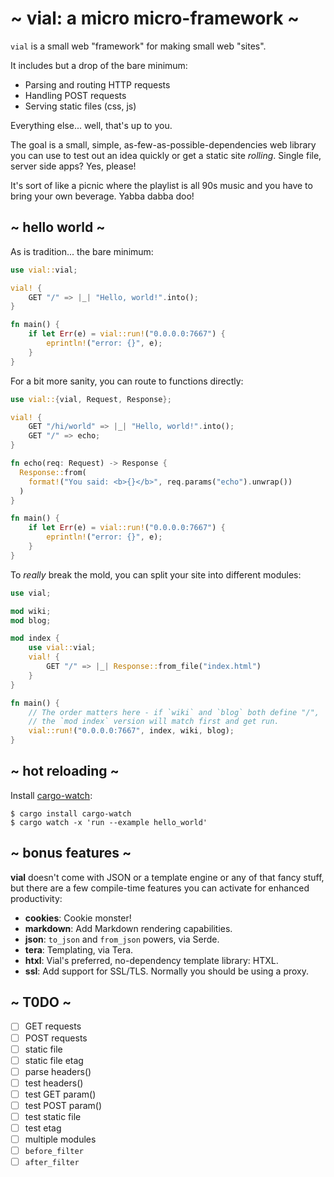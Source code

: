 # ~ vial: a micro micro-framework ~

`vial` is a small web "framework" for making small web "sites".

It includes but a drop of the bare minimum:

- Parsing and routing HTTP requests
- Handling POST requests
- Serving static files (css, js)

Everything else... well, that's up to you.

The goal is a small, simple, as-few-as-possible-dependencies web
library you can use to test out an idea quickly or get a static site
_rolling_. Single file, server side apps? Yes, please!

It's sort of like a picnic where the playlist is all 90s music and you
have to bring your own beverage. Yabba dabba doo!

## ~ hello world ~

As is tradition... the bare minimum:

```rust
use vial::vial;

vial! {
    GET "/" => |_| "Hello, world!".into();
}

fn main() {
    if let Err(e) = vial::run!("0.0.0.0:7667") {
        eprintln!("error: {}", e);
    }
}
```

For a bit more sanity, you can route to functions directly:

```rust
use vial::{vial, Request, Response};

vial! {
    GET "/hi/world" => |_| "Hello, world!".into();
    GET "/" => echo;
}

fn echo(req: Request) -> Response {
  Response::from(
    format!("You said: <b>{}</b>", req.params("echo").unwrap())
  )
}

fn main() {
    if let Err(e) = vial::run!("0.0.0.0:7667") {
        eprintln!("error: {}", e);
    }
}
```

To _really_ break the mold, you can split your site into different
modules:

```rust
use vial;

mod wiki;
mod blog;

mod index {
    use vial::vial;
    vial! {
        GET "/" => |_| Response::from_file("index.html")
    }
}

fn main() {
    // The order matters here - if `wiki` and `blog` both define "/",
    // the `mod index` version will match first and get run.
    vial::run!("0.0.0.0:7667", index, wiki, blog);
}
```

## ~ hot reloading ~

Install [cargo-watch]:

    $ cargo install cargo-watch
    $ cargo watch -x 'run --example hello_world'

## ~ bonus features ~

**vial** doesn't come with JSON or a template engine or any of that
fancy stuff, but there are a few compile-time features you can
activate for enhanced productivity:

- **cookies**: Cookie monster!
- **markdown**: Add Markdown rendering capabilities.
- **json**: `to_json` and `from_json` powers, via Serde.
- **tera**: Templating, via Tera.
- **htxl**: Vial's preferred, no-dependency template library: HTXL.
- **ssl**: Add support for SSL/TLS. Normally you should be using a
  proxy.

## ~ T0DO ~

- [ ] GET requests
- [ ] POST requests
- [ ] static file
- [ ] static file etag
- [ ] parse headers()
- [ ] test headers()
- [ ] test GET param()
- [ ] test POST param()
- [ ] test static file
- [ ] test etag
- [ ] multiple modules
- [ ] `before_filter`
- [ ] `after_filter`

[cargo-watch]: https://crates.io/crates/cargo-watch
